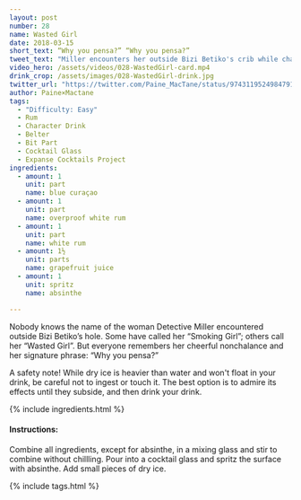 ```yaml
---
layout: post
number: 28
name: Wasted Girl
date: 2018-03-15
short_text: “Why you pensa?” “Why you pensa?”
tweet_text: "Miller encounters her outside Bizi Betiko's crib while chasing down a lead, and the two go all “Why you pensa?” - “Why YOU pensa?” at each other for a minute."
video_hero: /assets/videos/028-WastedGirl-card.mp4
drink_crop: /assets/images/028-WastedGirl-drink.jpg
twitter_url: "https://twitter.com/Paine_MacTane/status/974311952498479107"
author: Paine×Mactane
tags: 
  - "Difficulty: Easy"
  - Rum
  - Character Drink
  - Belter
  - Bit Part
  - Cocktail Glass
  - Expanse Cocktails Project
ingredients:
  - amount: 1
    unit: part
    name: blue curaçao
  - amount: 1
    unit: part
    name: overproof white rum
  - amount: 1
    unit: part
    name: white rum
  - amount: 1½
    unit: parts
    name: grapefruit juice
  - amount: 1
    unit: spritz
    name: absinthe

---
```


Nobody knows the name of the woman Detective Miller encountered outside Bizi Betiko’s hole. Some have called her “Smoking Girl”; others call her “Wasted Girl”. But everyone remembers her cheerful nonchalance and her signature phrase: “Why you pensa?”

A safety note! While dry ice is heavier than water and won't float in your drink, be careful not to ingest or touch it. The best option is to admire its effects until they subside, and then drink your drink. 

{% include ingredients.html %}

#### Instructions:

Combine all ingredients, except for absinthe, in a mixing glass and stir to combine without chillling. Pour into a cocktail glass and spritz the surface with absinthe. Add small pieces of dry ice.

{% include tags.html %}
